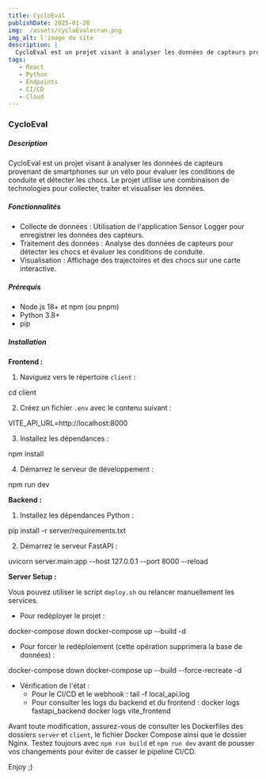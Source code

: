```yaml
---
title: CycloEval
publishDate: 2025-01-20
img:  /assets/cycloEvalecran.png
img_alt: l'image du site
description: |
  CycloEval est un projet visant à analyser les données de capteurs provenant de smartphones sur un vélo pour évaluer les conditions de conduite et détecter les chocs. Le projet utilise une combinaison de technologies pour collecter, traiter et visualiser les données.
tags: 
   - React
   - Python
   - Endpoints
   - CI/CD
   - Cloud 
---
```


### CycloEval

##### Description
CycloEval est un projet visant à analyser les données de capteurs provenant de smartphones sur un vélo pour évaluer les conditions de conduite et détecter les chocs. Le projet utilise une combinaison de technologies pour collecter, traiter et visualiser les données.

##### Fonctionnalités
- Collecte de données : Utilisation de l'application Sensor Logger pour enregistrer les données des capteurs.
- Traitement des données : Analyse des données de capteurs pour détecter les chocs et évaluer les conditions de conduite.
- Visualisation : Affichage des trajectoires et des chocs sur une carte interactive.

##### Prérequis
- Node.js 18+ et npm (ou pnpm)
- Python 3.8+
- pip

##### Installation

**Frontend :**

1. Naviguez vers le répertoire `client` :
 
cd client
 
2. Créez un fichier `.env` avec le contenu suivant :
 
VITE_API_URL=http://localhost:8000
 
3. Installez les dépendances :
 
npm install
 
4. Démarrez le serveur de développement :
 
npm run dev
 

**Backend :**

1. Installez les dépendances Python :
 
pip install -r server/requirements.txt
 
2. Démarrez le serveur FastAPI :
 
uvicorn server.main:app --host 127.0.0.1 --port 8000 --reload
 

**Server Setup :**

Vous pouvez utiliser le script `deploy.sh` ou relancer manuellement les services.

- Pour redéployer le projet :

docker-compose down
docker-compose up --build -d

- Pour forcer le redéploiement (cette opération supprimera la base de données) :

docker-compose down
docker-compose up --build --force-recreate -d


- Vérification de l'état :
  - Pour le CI/CD et le webhook :
    tail -f local_api.log
  - Pour consulter les logs du backend et du frontend :
    docker logs fastapi_backend
    docker logs vite_frontend

Avant toute modification, assurez-vous de consulter les Dockerfiles des dossiers `server` et `client`, le fichier Docker Compose ainsi que le dossier Nginx. Testez toujours avec `npm run build` et `npm run dev` avant de pousser vos changements pour éviter de casser le pipeline CI/CD.

Enjoy ;)
